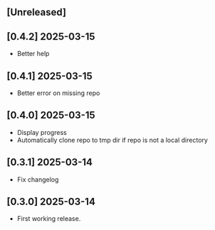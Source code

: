 ## [Unreleased]

## [0.4.2] 2025-03-15

- Better help

## [0.4.1] 2025-03-15

- Better error on missing repo

## [0.4.0] 2025-03-15

- Display progress
- Automatically clone repo to tmp dir if repo is not a local directory

## [0.3.1] 2025-03-14

- Fix changelog

## [0.3.0] 2025-03-14

- First working release.
